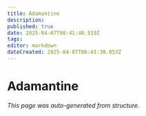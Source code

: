 ```yaml
---
title: Adamantine
description: 
published: true
date: 2025-04-07T06:41:40.519Z
tags: 
editor: markdown
dateCreated: 2025-04-07T06:41:38.053Z
---
```


# Adamantine

*This page was auto-generated from structure.*